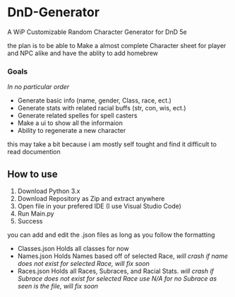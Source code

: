 # DnD-Generator
A WiP Customizable Random Character Generator for DnD 5e

the plan is to be able to Make a almost complete Character sheet for player and NPC alike and have the ablity to add homebrew

### Goals
*In no particular order*
- Generate basic info (name, gender, Class, race, ect.)
- Generate stats with related racial buffs (str, con, wis, ect.)
- Generate related spelles for spell casters
- Make a ui to show all the informaion
- Ability to regenerate a new character 

this may take a bit because i am mostly self tought and find it difficult to read documention

## How to use
1. Download Python 3.x
2. Download Repository as Zip and extract anywhere
3. Open file in your prefered IDE (I use Visual Studio Code)
4. Run Main.py
5. Success
 
you can add and edit the .json files as long as you follow the formatting
- Classes.json Holds all classes for now
- Names.json Holds Names based off of selected Race, *will crash if name does not exist for selected Race, will fix soon*
- Races.json Holds all Races, Subraces, and Racial Stats. *will crash if Subrace does not exist for selected Race use N/A for no Subrace as seen is the file, will fix soon*
